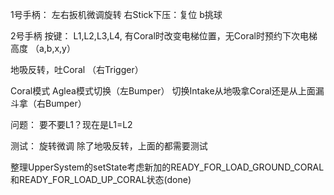 1号手柄：
左右扳机微调旋转
右Stick下压：复位
b挑球

2号手柄 按键：
L1,L2,L3,L4, 有Coral时改变电梯位置，无Coral时预约下次电梯高度 （a,b,x,y）

地吸反转，吐Coral （右Trigger）

Coral模式 Aglea模式切换（左Bumper）
切换Intake从地吸拿Coral还是从上面漏斗拿（右Bumper）

问题： 要不要L1？现在是L1=L2

测试：
旋转微调
除了地吸反转，上面的都需要测试

整理UpperSystem的setState考虑新加的READY_FOR_LOAD_GROUND_CORAL和READY_FOR_LOAD_UP_CORAL状态(done)